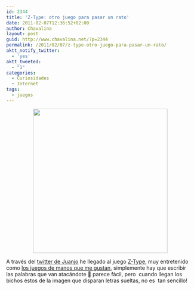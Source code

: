 ```yaml
---
id: 2344
title: 'Z-Type: otro juego para pasar un rato'
date: 2011-02-07T12:36:52+02:00
author: Chavalina
layout: post
guid: http://www.chavalina.net/?p=2344
permalink: /2011/02/07/z-type-otro-juego-para-pasar-un-rato/
aktt_notify_twitter:
  - 'yes'
aktt_tweeted:
  - "1"
categories:
  - Curiosidades
  - Internet
tags:
  - juegos
---
```

<p style="text-align: center;">
  <img class="size-full wp-image-2345  aligncenter" title="z-type" src="http://www.chavalina.net/imagenes/2011/02/z-type.png" alt="" width="360" height="387" srcset="http://www.chavalina.net/imagenes/2011/02/z-type.png 360w, http://www.chavalina.net/imagenes/2011/02/z-type-279x300.png 279w" sizes="(max-width: 360px) 100vw, 360px" />
</p>

A través del <a href="http://twitter.com/reidrac" target="_blank">twitter de Juanjo</a> he llegado al juego <a href="http://www.phoboslab.org/ztype/" target="_blank">Z-Type</a>, muy entretenido como <a href="http://www.chavalina.net/2005/11/18/post-577/" target="_self">los juegos de manos que me gustan</a>, simplemente hay que escribir las palabras que van atacándote 🙂 parece fácil, pero  cuando llegan los bichos éstos de la imagen que disparan letras sueltas, no es  tan sencillo!